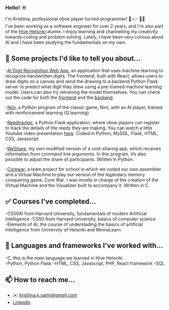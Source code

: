 ### Hello! :sunny:

I'm Kristiina, professional oboe player turned programmer! :musical_note: :point_right: 👩‍💻  
I've been working as a software engineer for over 2 years, and I'm also part of the [Hive Helsinki](https://www.hive.fi/en/) alumni. I enjoy learning and channelling my creativity towards coding and problem solving. Lately, I have been very curious about AI and I have been studying the fundamentals on my own.

## 🔭 Some projects I'd like to tell you about...  

-[AI Digit Recognition Web App](https://digitrecognition-ai.onrender.com), an application that uses machine learning to recognize handwritten digits. The frontend, built with React, allows users to draw digits on a canvas and send the drawing to a backend Python Flask server to predict what digit they drew using a pre-trained machine learning model.
Users can also try retraining the model themselves. You can check out the code for both the [frontend](https://github.com/krsalmi/ai_digits_frontend.git) and the [backend](https://github.com/krsalmi/ai_digits_backend.git).

-[Nim](https://github.com/krsalmi/nim.git), a Python program of the classic game, Nim, with an AI player, trained with reinforcement learning (Q learning).

-[Reedtracker](http://www.reedtracker.com/), a Python Flask application, where oboe players can register to track the details of the reeds they are making. You can watch a little Youtube video presentation [here](https://www.youtube.com/watch?v=nX4bWLfkhLs). Coded in Python, MySQL, Flask, HTML, CSS, Javascript 

-[WeShare](https://github.com/krsalmi/weshare), my own modified version of a cost-sharing app, which receives information from command line arguments. In this program, it’s also possible to adjust the share of participants. Written in Python. 

-[Corewar](https://github.com/ninjapiraatti/corewar), a team project for school in which we coded our own assembler and a Virtual Machine to play our version of the legendary memory conquering game, Core War. I was mostly in charge of the creation of the Virtual Machine and the Visualizer built to accompany it. Written in C.  

## :white_check_mark: Courses I've completed...
-CS50AI from Harvard University, fundamentals of modern Artificial Intelligence
-CS50 from Harvard University, basics of computer science  
-Elements of AI, the course of understading the basics of artificial intelligence from University of Helsinki and MinnaLearn

## :mega: Languages and frameworks I've worked with...
-C, this is the main language we learned in Hive Helsinki  
-Python, Python Flask 
-HTML, CSS, Javascript, PHP, React framework
-SQL  

## :mailbox: How to reach me...
- :envelope: kristiina.k.salmi@gmail.com
- [LinkedIn](www.linkedin.com/in/kristiina-salmi-3a5549194)
